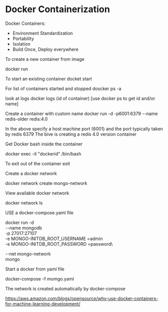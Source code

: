 # Docker Containerization


Docker Containers:

- Environment Standardization
- Portability
- Isolation
- Build Once, Deploy everywhere



To create a new container from image

docker run


To start an existing container docket start


For list of containers started and stopped
doscker ps -a

look at logs
docker logs (id of container) [use docker ps to get id and/or name]

Create a container with custom name
docker run -d -p6001:6379 --name redis-older   redis:4.0

In the above specify a host machine port (6001) and the port typically taken by redis 6379 The bive is creating a redis 4.0 version container

Get Docker bash inside the container

docker exec -it "dockerid"  /bin/bash

To exit out of the container
exit


Create a docker network

docker network create mongo-network



View available docker network

docker network ls


USE a docker-compose.yaml file

docker run -d\
--name   mongodb\
-p 27017:27107\
-e MONGO-INITDB_ROOT_USERNAME
=admin\
-e MONGO-INITDB_ROOT_PASSWORD
=password\

--net mongo-network\
mongo


Start a docker from yaml file

docker-compose -f momgo.yaml


The network is created automatically by docker-compose


https://aws.amazon.com/blogs/opensource/why-use-docker-containers-for-machine-learning-development/
